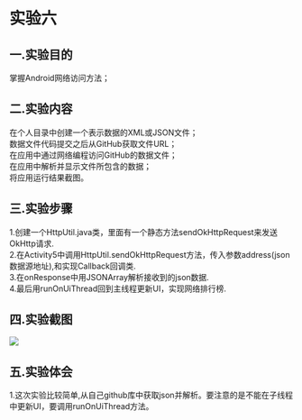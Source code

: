 实验六
=
一.实验目的
-
掌握Android网络访问方法；
  
二.实验内容
-
在个人目录中创建一个表示数据的XML或JSON文件；<br>
数据文件代码提交之后从GitHub获取文件URL；<br>
在应用中通过网络编程访问GitHub的数据文件；<br>
在应用中解析并显示文件所包含的数据；<br>
将应用运行结果截图。<br>

三.实验步骤
-
1.创建一个HttpUtil.java类，里面有一个静态方法sendOkHttpRequest来发送OkHttp请求.<br>
2.在Activity5中调用HttpUtil.sendOkHttpRequest方法，传入参数address(json数据源地址),和实现Callback回调类.<br>
3.在onResponse中用JSONArray解析接收到的json数据.<br>
4.最后用runOnUiThread回到主线程更新UI，实现网络排行榜.<br>

四.实验截图
-
![](https://github.com/yangyangyang2017/android-labs-2018/blob/master/soft1614080902221/%E7%AC%AC%E5%85%AD%E6%AC%A1%E5%AE%9E%E9%AA%8C%E6%88%AA%E5%9B%BE.gif)

五.实验体会
-
1.这次实验比较简单,从自己github库中获取json并解析。要注意的是不能在子线程中更新UI，要调用runOnUiThread方法。<br>
